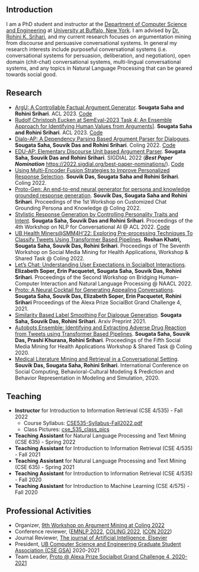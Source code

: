 ## Introduction

I am a PhD student and instructor at the [Department of Computer Science and Engineering](https://engineering.buffalo.edu/computer-science-engineering.html) at [University at Buffalo, New York](https://www.buffalo.edu/). I am advised by [Dr. Rohini K. Srihari](https://www.acsu.buffalo.edu/~rohini/), and my current research focuses on argumentation mining from discourse and persuasive conversational systems. In general my research interests include purposeful conversational systems (i.e. conversational systems for persuasion, deliberation, and negotiation), open domain (chit-chat) conversational systems, multi-lingual conversational systems, and any topics in Natural Language Processing that can be geared towards social good.

## Research
- [ArgU: A Controllable Factual Argument Generator](https://aclanthology.org/2023.acl-long.466.pdf). **Sougata Saha and Rohini Srihari**. ACL 2023. [Code](https://sougata-ub.github.io/argu-generator/)
- [Rudolf Christoph Eucken at SemEval-2023 Task 4: An Ensemble Approach for Identifying Human Values from Arguments](https://aclanthology.org/2023.semeval-1.90.pdf)]. **Sougata Saha and Rohini Srihari**. ACL 2023. [Code](https://sougata-ub.github.io/semeval_2023_rudolf_christoph_eucken/)
- [Dialo-AP: A Dependency Parsing Based Argument Parser for Dialogues](https://aclanthology.org/2022.coling-1.74/). **Sougata Saha, Souvik Das and Rohini Srihari**. Coling 2022. [Code](https://sougata-ub.github.io/dialo-ap/)
- [EDU-AP: Elementary Discourse Unit based Argument Parser](https://aclanthology.org/2022.sigdial-1.19/). **Sougata Saha, Souvik Das and Rohini Srihari**. SIGDIAL 2022 (_**Best Paper Nomination**_ https://2022.sigdial.org/best-paper-nominations/). [Code](https://sougata-ub.github.io/edu-ap/)
- [Using Multi-Encoder Fusion Strategies to Improve Personalized Response Selection](https://aclanthology.org/2022.coling-1.44.pdf). **Souvik Das, Sougata Saha and Rohini Srihari**. Coling 2022.
- [Proto-Gen: An end-to-end neural generator for persona and knowledge grounded response generation](https://aclanthology.org/2022.ccgpk-1.2/). **Souvik Das, Sougata Saha and Rohini Srihari**. Proceedings of the 1st Workshop on Customized Chat Grounding Persona and Knowledge @ Coling 2022.
- [Stylistic Response Generation by Controlling Personality Traits and Intent](https://aclanthology.org/2022.nlp4convai-1.16/). **Sougata Saha, Souvik Das and Rohini Srihari**. Proceedings of the 4th Workshop on NLP for Conversational AI @ ACL 2022. [Code](https://sougata-ub.github.io/personality-response-generation/)
- [UB Health Miners@SMM4H’22: Exploring Pre-processing Techniques To Classify Tweets Using Transformer Based Pipelines](https://aclanthology.org/2022.smm4h-1.32/). **Roshan Khatri, Sougata Saha, Souvik Das, Rohini Srihari**. Proceedings of The Seventh Workshop on Social Media Mining for Health Applications, Workshop & Shared Task @ Coling 2022.
- [Let’s Chat: Understanding User Expectations in Socialbot Interactions](https://aclanthology.org/2022.hcinlp-1.5.pdf). **Elizabeth Soper, Erin Pacquetet, Sougata Saha, Souvik Das, Rohini Srihari**. Proceedings of the Second Workshop on Bridging Human–Computer Interaction and Natural Language Processing @ NAACL 2022.
- [Proto: A Neural Cocktail for Generating Appealing Conversations](https://arxiv.org/pdf/2109.02513.pdf). **Sougata Saha, Souvik Das, Elizabeth Soper, Erin Pacquetet, Rohini Srihari** Proceedings of the Alexa Prize SocialBot Grand Challenge 4, 2021.
- [Similarity Based Label Smoothing For Dialogue Generation](https://arxiv.org/pdf/2107.11481.pdf). **Sougata Saha, Souvik Das, Rohini Srihari**. Arxiv Preprint 2021.
- [Autobots Ensemble: Identifying and Extracting Adverse Drug Reaction from Tweets using Transformer Based Pipelines](https://aclanthology.org/2020.smm4h-1.16/). **Sougata Saha, Souvik Das, Prashi Khurana, Rohini Srihari**. Proceedings of the Fifth Social Media Mining for Health Applications Workshop & Shared Task @ Coling 2020.
- [Medical Literature Mining and Retrieval in a Conversational Setting](https://arxiv.org/pdf/2108.01436.pdf). **Souvik Das, Sougata Saha, Rohini Srihari**. International Conference on Social Computing, Behavioral-Cultural Modeling & Prediction and Behavior Representation in Modeling and Simulation, 2020.

## Teaching
- **Instructor** for Introduction to Information Retrieval (CSE 4/535) - Fall 2022
  - Course Syllabus: [CSE535-Syllabus-Fall2022.pdf](https://github.com/sougata-ub/sougata-ub.github.io/files/9240948/CSE535-Syllabus-Fall2022.pdf)
  - Class Pictures: [cse_535_class_pics](https://github.com/sougata-ub/sougata-ub.github.io/blob/main/cse_535_class_pics/)
- **Teaching Assistant** for Natural Language Processing and Text Mining (CSE 635) - Spring 2022
- **Teaching Assistant** for Introduction to Information Retrieval (CSE 4/535) - Fall 2021
- **Teaching Assistant** for Natural Language Processing and Text Mining (CSE 635) - Spring 2021
- **Teaching Assistant** for Introduction to Information Retrieval (CSE 4/535) - Fall 2020
- **Teaching Assistant** for Introduction to Machine Learning (CSE 4/575) - Fall 2020

## Professional Activities
- Organizer, [9th Workshop on Argument Mining at Coling 2022](https://argmining-org.github.io/2022/)
- Conference reviewer, ([EMNLP 2022](https://2022.emnlp.org/), [COLING 2022](https://coling2022.org/), [ICON 2022](https://lcs2.in/ICON-2022/))
- Journal Reviewer, [The journal of Artificial Intelligence, Elsevier](https://www.journals.elsevier.com/artificial-intelligence)
- President, [UB Computer Science and Engineering Graduate Student Association (CSE GSA)](https://engineering.buffalo.edu/computer-science-engineering/people/professional-and-student-organizations/computer-science-and-engineering-graduate-student-association.html) 2020-2021
- Team Leader, [Proto @ Alexa Prize Socialbot Grand Challenge 4, 2020-2021](https://www.amazon.science/alexa-prize/teams/proto)
